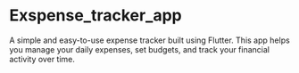 # Exspense_tracker_app
A simple and easy-to-use expense tracker built using Flutter. This app helps you manage your daily expenses, set budgets, and track your financial activity over time.

